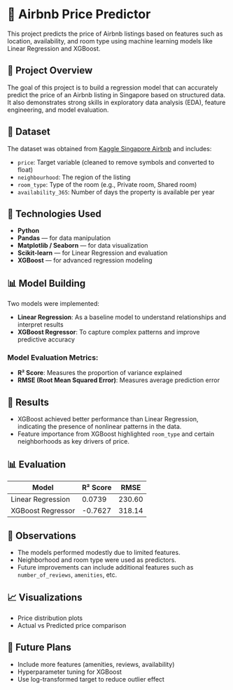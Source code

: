 # 🏡 Airbnb Price Predictor

This project predicts the price of Airbnb listings based on features such as location, availability, and room type using machine learning models like Linear Regression and XGBoost.

## 📌 Project Overview

The goal of this project is to build a regression model that can accurately predict the price of an Airbnb listing in Singapore based on structured data. It also demonstrates strong skills in exploratory data analysis (EDA), feature engineering, and model evaluation.

## 📂 Dataset

The dataset was obtained from [Kaggle Singapore Airbnb](https://www.kaggle.com/datasets/jojoker/singapore-airbnb) and includes:
- `price`: Target variable (cleaned to remove symbols and converted to float)
- `neighbourhood`: The region of the listing
- `room_type`: Type of the room (e.g., Private room, Shared room)
- `availability_365`: Number of days the property is available per year

## 🔧 Technologies Used

- **Python**
- **Pandas** — for data manipulation
- **Matplotlib / Seaborn** — for data visualization
- **Scikit-learn** — for Linear Regression and evaluation
- **XGBoost** — for advanced regression modeling

## 📊 Model Building

Two models were implemented:
- **Linear Regression**: As a baseline model to understand relationships and interpret results
- **XGBoost Regressor**: To capture complex patterns and improve predictive accuracy

### Model Evaluation Metrics:
- **R² Score**: Measures the proportion of variance explained
- **RMSE (Root Mean Squared Error)**: Measures average prediction error

## 🚀 Results

- XGBoost achieved better performance than Linear Regression, indicating the presence of nonlinear patterns in the data.
- Feature importance from XGBoost highlighted `room_type` and certain neighborhoods as key drivers of price.
  
## 📊 Evaluation
| Model             | R² Score | RMSE   |
|------------------|----------|--------|
| Linear Regression | 0.0739   | 230.60 |
| XGBoost Regressor | -0.7627  | 318.14 |

## 📌 Observations
- The models performed modestly due to limited features.
- Neighborhood and room type were used as predictors.
- Future improvements can include additional features such as `number_of_reviews`, `amenities`, etc.

## 📈 Visualizations

- Price distribution plots
- Actual vs Predicted price comparison
## 📝 Future Plans
- Include more features (amenities, reviews, availability)
- Hyperparameter tuning for XGBoost
- Use log-transformed target to reduce outlier effect
